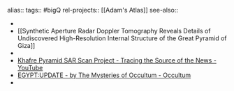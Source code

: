 alias::
tags:: #bigQ 
rel-projects:: [[Adam's Atlas]] 
see-also::

-
- [[Synthetic Aperture Radar Doppler Tomography Reveals Details of Undiscovered High-Resolution Internal Structure of the Great Pyramid of Giza]]
-
- [Khafre Pyramid SAR Scan Project - Tracing the Source of the News - YouTube](https://www.youtube.com/watch?v=kuyYGdfWw48)
- [EGYPT:UPDATE - by The Mysteries of Occultum - Occultum](https://occultum.substack.com/p/egyptupdate?r=63eu0&utm_medium=ios&triedRedirect=true)
-